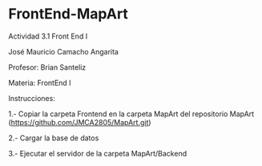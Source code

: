 # FrontEnd-MapArt
Actividad 3.1 Front End I

José Mauricio Camacho Angarita

Profesor: Brian Santeliz

Materia: FrontEnd I

Instrucciones:

1.- Copiar la carpeta Frontend en la carpeta MapArt del repositorio MapArt (https://github.com/JMCA2805/MapArt.git)

2.- Cargar la base de datos

3.- Ejecutar el servidor de la carpeta MapArt/Backend
